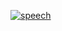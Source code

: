 <a href="https://imgur.com/a/P12PUCH"><img src="https://imgur.com/a/P12PUCH.png" alt="speech" border="0"></a><br /><a target='_blank' href='https://imgbb.com/'></a><br />

